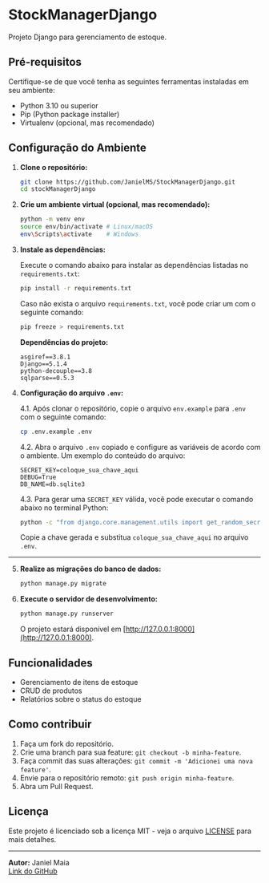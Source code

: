 # StockManagerDjango

Projeto Django para gerenciamento de estoque.

## Pré-requisitos

Certifique-se de que você tenha as seguintes ferramentas instaladas em seu ambiente:

- Python 3.10 ou superior
- Pip (Python package installer)
- Virtualenv (opcional, mas recomendado)

## Configuração do Ambiente

1. **Clone o repositório:**

   ```bash
   git clone https://github.com/JanielMS/StockManagerDjango.git
   cd stockManagerDjango
   ```

2. **Crie um ambiente virtual (opcional, mas recomendado):**

   ```bash
   python -m venv env
   source env/bin/activate # Linux/macOS
   env\Scripts\activate    # Windows
   ```

3. **Instale as dependências:**

   Execute o comando abaixo para instalar as dependências listadas no `requirements.txt`:

   ```bash
   pip install -r requirements.txt
   ```

   Caso não exista o arquivo `requirements.txt`, você pode criar um com o seguinte comando:

   ```bash
   pip freeze > requirements.txt
   ```

   **Dependências do projeto:**
   ```
   asgiref==3.8.1
   Django==5.1.4
   python-decouple==3.8
   sqlparse==0.5.3
   ```

4. **Configuração do arquivo `.env`:**


    4.1. Após clonar o repositório, copie o arquivo `env.example` para `.env` com o seguinte comando:

    ```bash
    cp .env.example .env
    ```

    4.2. Abra o arquivo `.env` copiado e configure as variáveis de acordo com o ambiente. Um exemplo do conteúdo do arquivo:

    ```env
    SECRET_KEY=coloque_sua_chave_aqui
    DEBUG=True
    DB_NAME=db.sqlite3
    ```

    4.3. Para gerar uma `SECRET_KEY` válida, você pode executar o comando abaixo no terminal Python:

    ```bash
    python -c "from django.core.management.utils import get_random_secret_key; print(get_random_secret_key())"
    ```

    Copie a chave gerada e substitua `coloque_sua_chave_aqui` no arquivo `.env`.

---


5. **Realize as migrações do banco de dados:**

   ```bash
   python manage.py migrate
   ```

6. **Execute o servidor de desenvolvimento:**

   ```bash
   python manage.py runserver
   ```

   O projeto estará disponível em [http://127.0.0.1:8000](http://127.0.0.1:8000).

## Funcionalidades

- Gerenciamento de itens de estoque
- CRUD de produtos
- Relatórios sobre o status do estoque

## Como contribuir

1. Faça um fork do repositório.
2. Crie uma branch para sua feature: `git checkout -b minha-feature`.
3. Faça commit das suas alterações: `git commit -m 'Adicionei uma nova feature'`.
4. Envie para o repositório remoto: `git push origin minha-feature`.
5. Abra um Pull Request.

## Licença

Este projeto é licenciado sob a licença MIT - veja o arquivo [LICENSE](LICENSE) para mais detalhes.

---
**Autor:** Janiel Maia  
[Link do GitHub](https://github.com/JanielMS)

